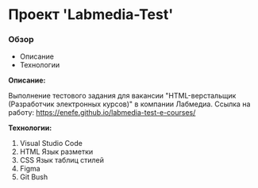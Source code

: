 # Проект 'Labmedia-Test'

### Обзор
* Описание
* Технологии

**Описание:**

Выполнение тестового задания для вакансии "HTML-верстальщик (Разработчик электронных курсов)" в компании Лабмедиа.
Ссылка на работу: https://enefe.github.io/labmedia-test-e-courses/

**Технологии:**
1. Visual Studio Code
2. HTML Язык разметки
3. CSS Язык таблиц стилей
4. Figma
5. Git Bush